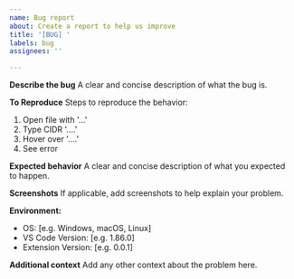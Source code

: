 ```yaml
---
name: Bug report
about: Create a report to help us improve
title: '[BUG] '
labels: bug
assignees: ''

---
```


**Describe the bug**
A clear and concise description of what the bug is.

**To Reproduce**
Steps to reproduce the behavior:
1. Open file with '...'
2. Type CIDR '....'
3. Hover over '....'
4. See error

**Expected behavior**
A clear and concise description of what you expected to happen.

**Screenshots**
If applicable, add screenshots to help explain your problem.

**Environment:**
 - OS: [e.g. Windows, macOS, Linux]
 - VS Code Version: [e.g. 1.86.0]
 - Extension Version: [e.g. 0.0.1]

**Additional context**
Add any other context about the problem here.